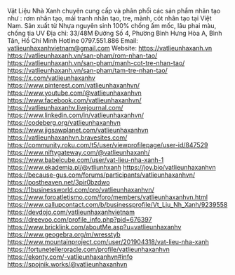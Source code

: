 Vật Liệu Nhà Xanh chuyên cung cấp và phân phối các sản phẩm nhân tạo như : rơm nhân tạo, mái tranh nhân tạo, tre, mành, cót nhân tạo tại Việt Nam. Sản xuất từ Nhựa nguyên sinh 100% chống ấm mốc, lâu phai màu, chống tia UV
Địa chỉ: 33/48M Đường Số 4, Phường Bình Hưng Hòa A, Bình Tân, Hồ Chí Minh
Hotline 0797.551.886
Email: vatlieunhaxanhvietnam@gmail.com
Website: https://vatlieunhaxanh.vn
https://vatlieunhaxanh.vn/san-pham/rom-nhan-tao/
https://vatlieunhaxanh.vn/san-pham/manh-cot-tre-nhan-tao/
https://vatlieunhaxanh.vn/san-pham/tam-tre-nhan-tao/
https://x.com/vatlieunhaxanhv
https://www.pinterest.com/vatlieunhaxanhvn/
https://www.youtube.com/@vatlieunhaxanhvn
https://www.facebook.com/vatlieunhaxanhvn/
https://vatlieunhaxanhv.livejournal.com/
https://www.linkedin.com/in/vatlieunhaxanhvn/
https://codeberg.org/vatlieunhaxanhvn
https://www.jigsawplanet.com/vatlieunhaxanhvn
https://vatlieunhaxanhvn.bravesites.com/
https://community.roku.com/t5/user/viewprofilepage/user-id/847529
https://www.niftygateway.com/@vatlieunhaxanh/
https://www.babelcube.com/user/vat-lieu-nha-xanh-1
https://www.ekademia.pl/@vtliunhxanh
https://joy.bio/vatlieunhaxanhvn
https://because-gus.com/forums/participants/vatlieunhaxanhvn/
https://postheaven.net/3pir0bzdwo
https://1businessworld.com/pro/vatlieunhaxanhvn/
https://www.foroatletismo.com/foro/members/vatlieunhaxanhvn.html
https://www.callupcontact.com/b/businessprofile/Vt_Liu_Nh_Xanh/9239558
https://devdojo.com/vatlieunhaxanhvietnam
https://dreevoo.com/profile_info.php?pid=676397
https://www.bricklink.com/aboutMe.asp?u=vatlieunhaxanhv
https://www.geogebra.org/m/wresstyb
https://www.mountainproject.com/user/201904318/vat-lieu-nha-xanh
https://fortunetelleroracle.com/profile/vatlieunhaxanhvn
https://ekonty.com/-vatlieunhaxanhvn#info
https://spojnik.works/@vatlieunhaxanhvn

